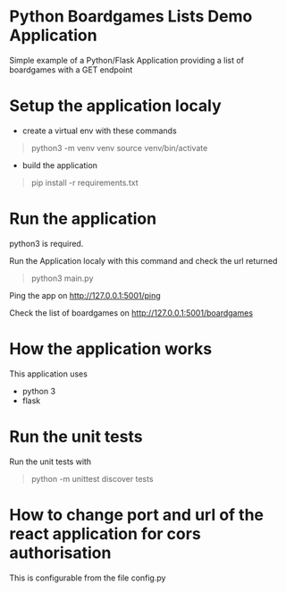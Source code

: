 # Python Boardgames Lists Demo Application

Simple example of a Python/Flask Application providing a list of boardgames with a GET endpoint

# Setup the application localy
- create a virtual env with these commands
> python3 -m venv venv
> source venv/bin/activate

- build the application
> pip install -r requirements.txt

# Run the application

python3 is required.

Run the Application localy with this command and check the url returned
> python3 main.py

Ping the app on http://127.0.0.1:5001/ping

Check the list of boardgames on http://127.0.0.1:5001/boardgames

# How the application works

This application uses
- python 3
- flask

# Run the unit tests

Run the unit tests with 
> python -m unittest discover tests

# How to change port and url of the react application for cors authorisation

This is configurable from the file config.py


